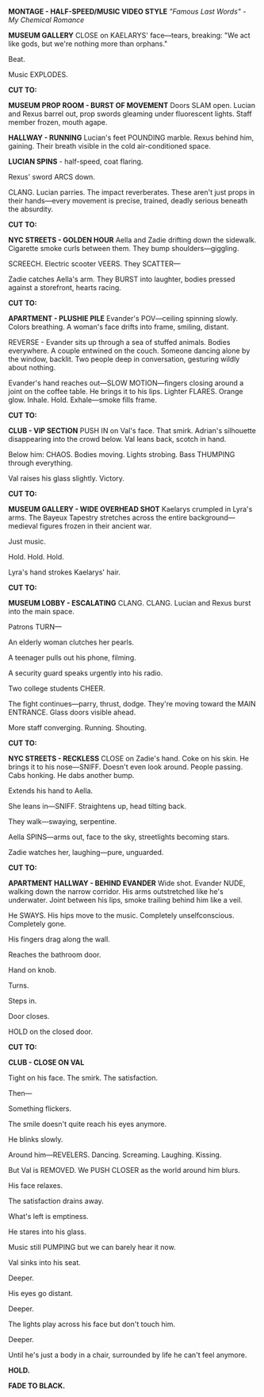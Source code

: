 **MONTAGE - HALF-SPEED/MUSIC VIDEO STYLE** _"Famous Last Words" - My Chemical Romance_

**MUSEUM GALLERY** CLOSE on KAELARYS' face—tears, breaking: "We act like gods, but we're nothing more than orphans."

Beat.

Music EXPLODES.

**CUT TO:**

**MUSEUM PROP ROOM - BURST OF MOVEMENT** Doors SLAM open. Lucian and Rexus barrel out, prop swords gleaming under fluorescent lights. Staff member frozen, mouth agape.

**HALLWAY - RUNNING** Lucian's feet POUNDING marble. Rexus behind him, gaining. Their breath visible in the cold air-conditioned space.

**LUCIAN SPINS** - half-speed, coat flaring.

Rexus' sword ARCS down.

CLANG. Lucian parries. The impact reverberates. These aren't just props in their hands—every movement is precise, trained, deadly serious beneath the absurdity.

**CUT TO:**

**NYC STREETS - GOLDEN HOUR** Aella and Zadie drifting down the sidewalk. Cigarette smoke curls between them. They bump shoulders—giggling.

SCREECH. Electric scooter VEERS. They SCATTER—

Zadie catches Aella's arm. They BURST into laughter, bodies pressed against a storefront, hearts racing.

**CUT TO:**

**APARTMENT - PLUSHIE PILE** Evander's POV—ceiling spinning slowly. Colors breathing. A woman's face drifts into frame, smiling, distant.

REVERSE - Evander sits up through a sea of stuffed animals. Bodies everywhere. A couple entwined on the couch. Someone dancing alone by the window, backlit. Two people deep in conversation, gesturing wildly about nothing.

Evander's hand reaches out—SLOW MOTION—fingers closing around a joint on the coffee table. He brings it to his lips. Lighter FLARES. Orange glow. Inhale. Hold. Exhale—smoke fills frame.

**CUT TO:**

**CLUB - VIP SECTION** PUSH IN on Val's face. That smirk. Adrian's silhouette disappearing into the crowd below. Val leans back, scotch in hand.

Below him: CHAOS. Bodies moving. Lights strobing. Bass THUMPING through everything.

Val raises his glass slightly. Victory.

**CUT TO:**

**MUSEUM GALLERY - WIDE OVERHEAD SHOT** Kaelarys crumpled in Lyra's arms. The Bayeux Tapestry stretches across the entire background—medieval figures frozen in their ancient war.

Just music.

Hold. Hold. Hold.

Lyra's hand strokes Kaelarys' hair.

**CUT TO:**

**MUSEUM LOBBY - ESCALATING** CLANG. CLANG. Lucian and Rexus burst into the main space.

Patrons TURN—

An elderly woman clutches her pearls.

A teenager pulls out his phone, filming.

A security guard speaks urgently into his radio.

Two college students CHEER.

The fight continues—parry, thrust, dodge. They're moving toward the MAIN ENTRANCE. Glass doors visible ahead.

More staff converging. Running. Shouting.

**CUT TO:**

**NYC STREETS - RECKLESS** CLOSE on Zadie's hand. Coke on his skin. He brings it to his nose—SNIFF. Doesn't even look around. People passing. Cabs honking. He dabs another bump.

Extends his hand to Aella.

She leans in—SNIFF. Straightens up, head tilting back.

They walk—swaying, serpentine.

Aella SPINS—arms out, face to the sky, streetlights becoming stars.

Zadie watches her, laughing—pure, unguarded.

**CUT TO:**

**APARTMENT HALLWAY - BEHIND EVANDER** Wide shot. Evander NUDE, walking down the narrow corridor. His arms outstretched like he's underwater. Joint between his lips, smoke trailing behind him like a veil.

He SWAYS. His hips move to the music. Completely unselfconscious. Completely gone.

His fingers drag along the wall.

Reaches the bathroom door.

Hand on knob.

Turns.

Steps in.

Door closes.

HOLD on the closed door.

**CUT TO:**

**CLUB - CLOSE ON VAL**

Tight on his face. The smirk. The satisfaction.

Then—

Something flickers.

The smile doesn't quite reach his eyes anymore.

He blinks slowly.

Around him—REVELERS. Dancing. Screaming. Laughing. Kissing.

But Val is REMOVED. We PUSH CLOSER as the world around him blurs.

His face relaxes.

The satisfaction drains away.

What's left is emptiness.

He stares into his glass.

Music still PUMPING but we can barely hear it now.

Val sinks into his seat.

Deeper.

His eyes go distant.

Deeper.

The lights play across his face but don't touch him.

Deeper.

Until he's just a body in a chair, surrounded by life he can't feel anymore.

**HOLD.**

**FADE TO BLACK.**